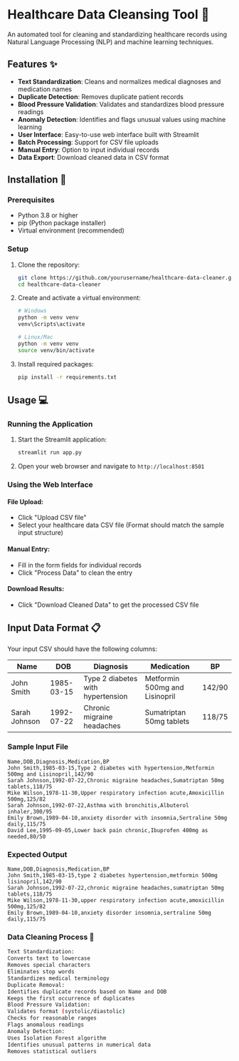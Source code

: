 # Healthcare Data Cleansing Tool 🏥
An automated tool for cleaning and standardizing healthcare records using Natural Language Processing (NLP) and machine learning techniques.

## Features ✨
- **Text Standardization**: Cleans and normalizes medical diagnoses and medication names
- **Duplicate Detection**: Removes duplicate patient records
- **Blood Pressure Validation**: Validates and standardizes blood pressure readings
- **Anomaly Detection**: Identifies and flags unusual values using machine learning
- **User Interface**: Easy-to-use web interface built with Streamlit
- **Batch Processing**: Support for CSV file uploads
- **Manual Entry**: Option to input individual records
- **Data Export**: Download cleaned data in CSV format

## Installation 🚀

### Prerequisites
- Python 3.8 or higher
- pip (Python package installer)
- Virtual environment (recommended)

### Setup

1. Clone the repository:

    ```bash
    git clone https://github.com/yourusername/healthcare-data-cleaner.git
    cd healthcare-data-cleaner
    ```

2. Create and activate a virtual environment:

    ```bash
    # Windows
    python -m venv venv
    venv\Scripts\activate

    # Linux/Mac
    python -m venv venv
    source venv/bin/activate
    ```

3. Install required packages:

    ```bash
    pip install -r requirements.txt
    ```


## Usage 💻

### Running the Application

1. Start the Streamlit application:

    ```bash
    streamlit run app.py
    ```

2. Open your web browser and navigate to `http://localhost:8501`

### Using the Web Interface

#### File Upload:
- Click "Upload CSV file"
- Select your healthcare data CSV file (Format should match the sample input structure)

#### Manual Entry:
- Fill in the form fields for individual records
- Click "Process Data" to clean the entry

#### Download Results:
- Click "Download Cleaned Data" to get the processed CSV file

## Input Data Format 📋

Your input CSV should have the following columns:

| Name            | DOB          | Diagnosis                               | Medication                     | BP      |
|-----------------|--------------|-----------------------------------------|---------------------------------|---------|
| John Smith      | 1985-03-15   | Type 2 diabetes with hypertension       | Metformin 500mg and Lisinopril  | 142/90  |
| Sarah Johnson   | 1992-07-22   | Chronic migraine headaches              | Sumatriptan 50mg tablets        | 118/75  |

### Sample Input File

```csv
Name,DOB,Diagnosis,Medication,BP
John Smith,1985-03-15,Type 2 diabetes with hypertension,Metformin 500mg and Lisinopril,142/90
Sarah Johnson,1992-07-22,Chronic migraine headaches,Sumatriptan 50mg tablets,118/75
Mike Wilson,1978-11-30,Upper respiratory infection acute,Amoxicillin 500mg,125/82
Sarah Johnson,1992-07-22,Asthma with bronchitis,Albuterol inhaler,300/95
Emily Brown,1989-04-10,anxiety disorder with insomnia,Sertraline 50mg daily,115/75
David Lee,1995-09-05,Lower back pain chronic,Ibuprofen 400mg as needed,80/50
```
### Expected Output
```csv
Name,DOB,Diagnosis,Medication,BP
John Smith,1985-03-15,type 2 diabetes hypertension,metformin 500mg lisinopril,142/90
Sarah Johnson,1992-07-22,chronic migraine headaches,sumatriptan 50mg tablets,118/75
Mike Wilson,1978-11-30,upper respiratory infection acute,amoxicillin 500mg,125/82
Emily Brown,1989-04-10,anxiety disorder insomnia,sertraline 50mg daily,115/75
```
### Data Cleaning Process 🧹
```bash
Text Standardization:
Converts text to lowercase
Removes special characters
Eliminates stop words
Standardizes medical terminology
Duplicate Removal:
Identifies duplicate records based on Name and DOB
Keeps the first occurrence of duplicates
Blood Pressure Validation:
Validates format (systolic/diastolic)
Checks for reasonable ranges
Flags anomalous readings
Anomaly Detection:
Uses Isolation Forest algorithm
Identifies unusual patterns in numerical data
Removes statistical outliers
```